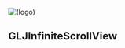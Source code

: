 ![(logo)](http://img2.duitang.com/uploads/item/201203/14/20120314203428_E82hH.jpeg)
## GLJInfiniteScrollView
